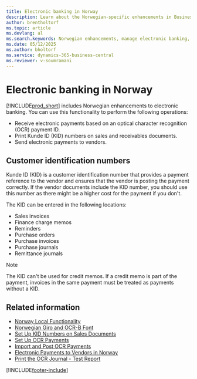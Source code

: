 ```yaml
---
title: Electronic banking in Norway
description: Learn about the Norwegian-specific enhancements in Business Central for managing electronic banking operations efficiently.
author: brentholtorf
ms.topic: article
ms.devlang: al
ms.search.keywords: Norwegian enhancements, manage electronic banking, KID, Kunde ID
ms.date: 05/12/2025
ms.author: bholtorf
ms.service: dynamics-365-business-central
ms.reviewer: v-soumramani
---
```


# Electronic banking in Norway

[!INCLUDE[prod_short](../../includes/prod_short.md)] includes Norwegian enhancements to electronic banking. You can use this functionality to perform the following operations:  

- Receive electronic payments based on an optical character recognition (OCR) payment ID.  
- Print Kunde ID (KID) numbers on sales and receivables documents.  
- Send electronic payments to vendors.  

## Customer identification numbers

Kunde ID (KID) is a customer identification number that provides a payment reference to the vendor and ensures that the vendor is posting the payment correctly. If the vendor documents include the KID number, you should use this number as there might be a higher cost for the payment if you don't.  

The KID can be entered in the following locations:  

- Sales invoices  
- Finance charge memos  
- Reminders  
- Purchase orders  
- Purchase invoices  
- Purchase journals  
- Remittance journals  

> [!NOTE]  
> The KID can't be used for credit memos. If a credit memo is part of the payment, invoices in the same payment must be treated as payments without a KID.  

## Related information

- [Norway Local Functionality](norway-local-functionality.md)
- [Norwegian Giro and OCR-B Font](norwegian-giro-and-ocr-b-font.md)
- [Set Up KID Numbers on Sales Documents](how-to-set-up-kid-numbers-on-sales-documents.md)
- [Set Up OCR Payments](how-to-set-up-ocr-payments.md)
- [Import and Post OCR Payments](how-to-import-and-post-ocr-payments.md)
- [Electronic Payments to Vendors in Norway](electronic-payments-to-vendors-in-norway.md)
- [Print the OCR Journal - Test Report](how-to-print-the-ocr-journal-test-report.md)

[!INCLUDE[footer-include](../../includes/footer-banner.md)]
